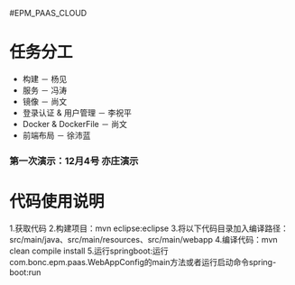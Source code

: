 #EPM_PAAS_CLOUD

# 任务分工

- 构建 － 杨见
- 服务 － 冯涛
- 镜像 － 尚文
- 登录认证 & 用户管理 － 李祝平
- Docker & DockerFile  － 尚文
- 前端布局  － 徐沛蓝


### 第一次演示：12月4号 亦庄演示

# 代码使用说明
1.获取代码
2.构建项目：mvn eclipse:eclipse
3.将以下代码目录加入编译路径：src/main/java、src/main/resources、src/main/webapp
4.编译代码：mvn clean compile install
5.运行springboot:运行com.bonc.epm.paas.WebAppConfig的main方法或者运行启动命令spring-boot:run